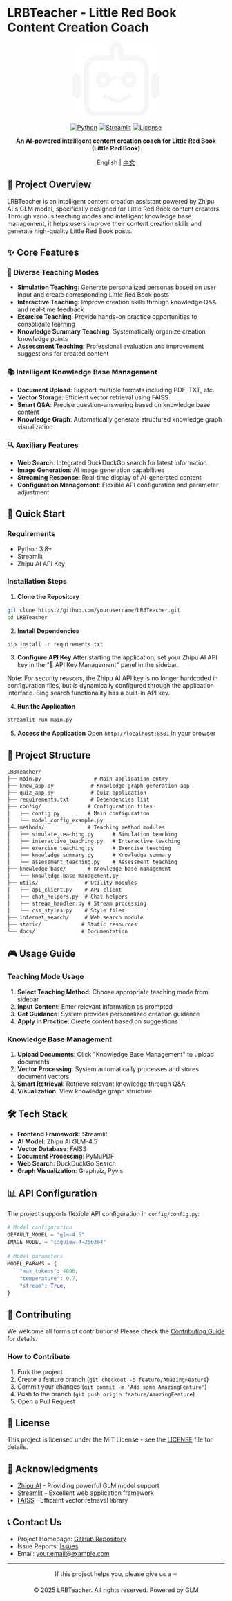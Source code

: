 # LRBTeacher - Little Red Book Content Creation Coach

<div align="center">
  <img src="static/LBRTeacher.svg" alt="LRBTeacher Logo" width="200"/>
  
  [![Python](https://img.shields.io/badge/Python-3.8+-blue.svg)](https://www.python.org/)
  [![Streamlit](https://img.shields.io/badge/Streamlit-1.28+-red.svg)](https://streamlit.io/)
  [![License](https://img.shields.io/badge/License-MIT-green.svg)](LICENSE)
  
  **An AI-powered intelligent content creation coach for Little Red Book (Little Red Book)**
  
  English | [中文](README.md)
</div>

## 📖 Project Overview

LRBTeacher is an intelligent content creation assistant powered by Zhipu AI's GLM model, specifically designed for Little Red Book content creators. Through various teaching modes and intelligent knowledge base management, it helps users improve their content creation skills and generate high-quality Little Red Book posts.

## ✨ Core Features

### 🎯 Diverse Teaching Modes
- **Simulation Teaching**: Generate personalized personas based on user input and create corresponding Little Red Book posts
- **Interactive Teaching**: Improve creation skills through knowledge Q&A and real-time feedback
- **Exercise Teaching**: Provide hands-on practice opportunities to consolidate learning
- **Knowledge Summary Teaching**: Systematically organize creation knowledge points
- **Assessment Teaching**: Professional evaluation and improvement suggestions for created content

### 📚 Intelligent Knowledge Base Management
- **Document Upload**: Support multiple formats including PDF, TXT, etc.
- **Vector Storage**: Efficient vector retrieval using FAISS
- **Smart Q&A**: Precise question-answering based on knowledge base content
- **Knowledge Graph**: Automatically generate structured knowledge graph visualization

### 🔍 Auxiliary Features
- **Web Search**: Integrated DuckDuckGo search for latest information
- **Image Generation**: AI image generation capabilities
- **Streaming Response**: Real-time display of AI-generated content
- **Configuration Management**: Flexible API configuration and parameter adjustment

## 🚀 Quick Start

### Requirements
- Python 3.8+
- Streamlit
- Zhipu AI API Key

### Installation Steps

1. **Clone the Repository**
```bash
git clone https://github.com/yourusername/LRBTeacher.git
cd LRBTeacher
```

2. **Install Dependencies**
```bash
pip install -r requirements.txt
```

3. **Configure API Key**
After starting the application, set your Zhipu AI API key in the "🔑 API Key Management" panel in the sidebar.

Note: For security reasons, the Zhipu AI API key is no longer hardcoded in configuration files, but is dynamically configured through the application interface. Bing search functionality has a built-in API key.

4. **Run the Application**
```bash
streamlit run main.py
```

5. **Access the Application**
Open `http://localhost:8501` in your browser

## 📁 Project Structure

```
LRBTeacher/
├── main.py                 # Main application entry
├── know_app.py            # Knowledge graph generation app
├── quiz_app.py            # Quiz application
├── requirements.txt       # Dependencies list
├── config/               # Configuration files
│   ├── config.py         # Main configuration
│   └── model_config_example.py
├── methods/              # Teaching method modules
│   ├── simulate_teaching.py      # Simulation teaching
│   ├── interactive_teaching.py   # Interactive teaching
│   ├── exercise_teaching.py      # Exercise teaching
│   ├── knowledge_summary.py      # Knowledge summary
│   └── assessment_teaching.py    # Assessment teaching
├── knowledge_base/       # Knowledge base management
│   └── knowledge_base_management.py
├── utils/               # Utility modules
│   ├── api_client.py    # API client
│   ├── chat_helpers.py  # Chat helpers
│   ├── stream_handler.py # Stream processing
│   └── css_styles.py    # Style files
├── internet_search/     # Web search module
├── static/             # Static resources
└── docs/               # Documentation
```

## 🎮 Usage Guide

### Teaching Mode Usage

1. **Select Teaching Method**: Choose appropriate teaching mode from sidebar
2. **Input Content**: Enter relevant information as prompted
3. **Get Guidance**: System provides personalized creation guidance
4. **Apply in Practice**: Create content based on suggestions

### Knowledge Base Management

1. **Upload Documents**: Click "Knowledge Base Management" to upload documents
2. **Vector Processing**: System automatically processes and stores document vectors
3. **Smart Retrieval**: Retrieve relevant knowledge through Q&A
4. **Visualization**: View knowledge graph structure

## 🛠️ Tech Stack

- **Frontend Framework**: Streamlit
- **AI Model**: Zhipu AI GLM-4.5
- **Vector Database**: FAISS
- **Document Processing**: PyMuPDF
- **Web Search**: DuckDuckGo Search
- **Graph Visualization**: Graphviz, Pyvis

## 📊 API Configuration

The project supports flexible API configuration in `config/config.py`:

```python
# Model configuration
DEFAULT_MODEL = "glm-4.5"
IMAGE_MODEL = "cogview-4-250304"

# Model parameters
MODEL_PARAMS = {
    "max_tokens": 4096,
    "temperature": 0.7,
    "stream": True,
}
```

## 🤝 Contributing

We welcome all forms of contributions! Please check the [Contributing Guide](CONTRIBUTING.md) for details.

### How to Contribute
1. Fork the project
2. Create a feature branch (`git checkout -b feature/AmazingFeature`)
3. Commit your changes (`git commit -m 'Add some AmazingFeature'`)
4. Push to the branch (`git push origin feature/AmazingFeature`)
5. Open a Pull Request

## 📄 License

This project is licensed under the MIT License - see the [LICENSE](LICENSE) file for details.

## 🙏 Acknowledgments

- [Zhipu AI](https://www.zhipuai.cn/) - Providing powerful GLM model support
- [Streamlit](https://streamlit.io/) - Excellent web application framework
- [FAISS](https://github.com/facebookresearch/faiss) - Efficient vector retrieval library

## 📞 Contact Us

- Project Homepage: [GitHub Repository](https://github.com/yourusername/LRBTeacher)
- Issue Reports: [Issues](https://github.com/yourusername/LRBTeacher/issues)
- Email: your.email@example.com

---

<div align="center">
  <p>If this project helps you, please give us a ⭐️</p>
  <p>© 2025 LRBTeacher. All rights reserved. Powered by GLM</p>
</div>